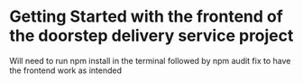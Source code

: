 # Getting Started with the frontend of the doorstep delivery service project

Will need to run npm install in the terminal followed by npm audit fix to have the frontend work as intended


